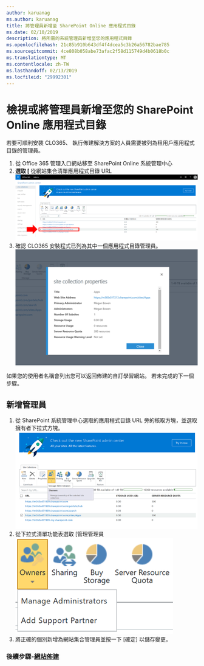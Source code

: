```yaml
---
author: karuanag
ms.author: karuanag
title: 將管理員新增至 SharePoint Online 應用程式目錄
ms.date: 02/10/2019
description: 將所需的系統管理員新增至您的應用程式目錄
ms.openlocfilehash: 21c85b910b643df4f4dcea5c3b26a56782bae785
ms.sourcegitcommit: 4ce808b058abe73afac2f58d115749d4b0618b0c
ms.translationtype: MT
ms.contentlocale: zh-TW
ms.lasthandoff: 02/13/2019
ms.locfileid: "29992301"
---
```

# <a name="view-or-add-an-administrator-to-your-sharepoint-online-app-catalog"></a>檢視或將管理員新增至您的 SharePoint Online 應用程式目錄

若要可順利安裝 CLO365、 執行佈建解決方案的人員需要被列為租用戶應用程式目錄的管理員。

1. 從 Office 365 管理入口網站移至 SharePoint Online 系統管理中心
1. **選取 [** 從網站集合清單應用程式目錄 URL ![appadmin_url.png](media/appadmin_url.png)
1. 確認 CLO365 安裝程式已列為其中一個應用程式目錄管理員。![appadmin_dialog.png](media/appadmin_dialog.png)

如果您的使用者名稱會列出您可以返回佈建的自訂學習網站。 若未完成的下一個步驟。 

## <a name="add-an-administrator"></a>新增管理員

1. 從 SharePoint 系統管理中心選取的應用程式目錄 URL 旁的核取方塊，並選取擁有者下拉式方塊。![appadmin_owner.png](media/appadmin_owner.png)
1. 從下拉式清單功能表選取 [管理管理員![appadmin_owner.png](media/appadmin_manage.png)
1. 將正確的個別新增為網站集合管理員並按一下 [確定] 以儲存變更。

### <a name="next-steps---site-provisioninginstallsitepackagemd"></a>後續步驟-[網站佈建](installsitepackage.md)
